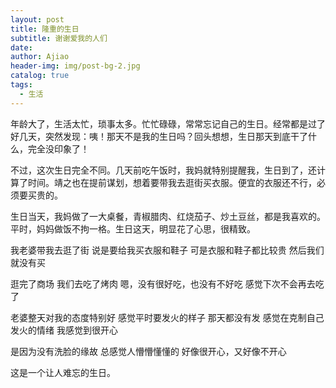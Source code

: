 ```yaml
---
layout: post
title: 隆重的生日
subtitle: 谢谢爱我的人们
date: 
author: Ajiao
header-img: img/post-bg-2.jpg
catalog: true
tags:
  - 生活
---
```

年龄大了，生活太忙，琐事太多。忙忙碌碌，常常忘记自己的生日。经常都是过了好几天，突然发现：咦！那天不是我的生日吗？回头想想，生日那天到底干了什么，完全没印象了！

不过，这次生日完全不同。几天前吃午饭时，我妈就特别提醒我，生日到了，还计算了时间。靖之也在提前谋划，想着要带我去逛街买衣服。便宜的衣服还不行，必须要买贵的。

生日当天，我妈做了一大桌餐，青椒腊肉、红烧茄子、炒土豆丝，都是我喜欢的。平时，妈妈做饭不拘一格。生日这天，明显花了心思，很精致。

我老婆带我去逛了街
说是要给我买衣服和鞋子
可是衣服和鞋子都比较贵
然后我们就没有买

逛完了商场
我们去吃了烤肉
嗯，没有很好吃，也没有不好吃
感觉下次不会再去吃了

老婆整天对我的态度特别好
感觉平时要发火的样子
那天都没有发
感觉在克制自己发火的情绪
我感觉到很开心

是因为没有洗脸的缘故
总感觉人懵懵懂懂的
好像很开心，又好像不开心

这是一个让人难忘的生日。